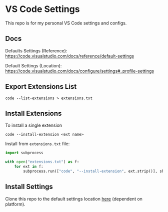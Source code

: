 # VS Code Settings

This repo is for my personal VS Code settings and configs.

## Docs

Defaults Settings (Reference):
https://code.visualstudio.com/docs/reference/default-settings

Default Settings (Location):
https://code.visualstudio.com/docs/configure/settings#_profile-settings

## Export Extensions List

```shell
code --list-extensions > extensions.txt
```

## Install Extensions

To install a single extension

```shell
code --install-extension <ext name>
```

Install from `extensions.txt` file:

```python
import subprocess

with open("extensions.txt") as f:
    for ext in f:
        subprocess.run(["code", "--install-extension", ext.strip()], shell=True)

```

## Install Settings

Clone this repo to the default settings location [here](https://code.visualstudio.com/docs/configure/settings#_profile-settings)
(dependent on platform).
